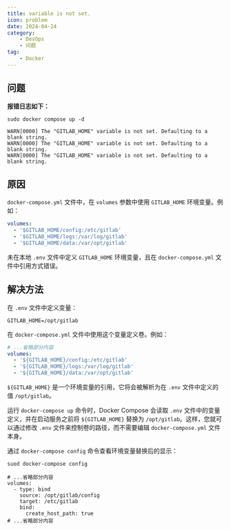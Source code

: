 ```yaml
---
title: variable is not set.
icon: problem
date: 2024-04-24
category: 
    - DevOps
    - 问题
tag:
    - Docker
---
```


## 问题

**报错日志如下：**

```shell
sudo docker compose up -d

WARN[0000] The "GITLAB_HOME" variable is not set. Defaulting to a blank string.
WARN[0000] The "GITLAB_HOME" variable is not set. Defaulting to a blank string.
WARN[0000] The "GITLAB_HOME" variable is not set. Defaulting to a blank string.
```

## 原因

`docker-compose.yml` 文件中，在 `volumes` 参数中使用 `GITLAB_HOME` 环境变量。例如：

```yaml
volumes:
  - '$GITLAB_HOME/config:/etc/gitlab'
  - '$GITLAB_HOME/logs:/var/log/gitlab'
  - '$GITLAB_HOME/data:/var/opt/gitlab'
```

未在本地 `.env` 文件中定义 `GITLAB_HOME` 环境变量，且在 `docker-compose.yml` 文件中引用方式错误。

## 解决方法

在 `.env` 文件中定义变量：

```shell
GITLAB_HOME=/opt/gitlab
```

在 `docker-compose.yml` 文件中使用这个变量定义卷。例如：

```yml
# ...省略部分内容
volumes:
  - '${GITLAB_HOME}/config:/etc/gitlab'
  - '${GITLAB_HOME}/logs:/var/log/gitlab'
  - '${GITLAB_HOME}/data:/var/opt/gitlab'
```

`${GITLAB_HOME}` 是一个环境变量的引用，它将会被解析为在 `.env` 文件中定义的值 `/opt/gitlab`。

运行 `docker-compose up` 命令时，Docker Compose 会读取 `.env` 文件中的变量定义，并在启动服务之前将 `${GITLAB_HOME}` 替换为 `/opt/gitlab`。这样，您就可以通过修改 `.env` 文件来控制卷的路径，而不需要编辑 `docker-compose.yml` 文件本身。

通过 `docker-compose config` 命令查看环境变量替换后的显示：

```shell
suod docker-compose config

# ...省略部分内容
volumes:
  - type: bind
    source: /opt/gitlab/config
    target: /etc/gitlab
    bind:
      create_host_path: true
# ...省略部分内容
```
